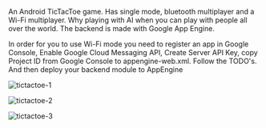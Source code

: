 An Android TicTacToe game. Has single mode, bluetooth multiplayer and a Wi-Fi multiplayer.
Why playing with AI when you can play with people all over the world.
The backend is made with Google App Engine.

In order for you to use Wi-Fi mode you need to register an app in Google Console,
Enable Google Cloud Messaging API, Create Server API Key, copy Project ID from Google Console to
appengine-web.xml. Follow the TODO's.
And then deploy your backend module to AppEngine


![tictactoe-1](http://i.imgur.com/r0eHNR0.png?1)

![tictactoe-2](http://i.imgur.com/qctJ8D8.png?1)

![tictactoe-3](http://i.imgur.com/j8lzEYb.png?1)